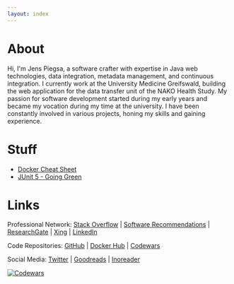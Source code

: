 ```yaml
---
layout: index
---
```


# About

Hi, I'm Jens Piegsa, a software crafter with expertise in Java web technologies, data integration, metadata management, and continuous integration. I currently work at the University Medicine Greifswald, building the web application for the data transfer unit of the NAKO Health Study. My passion for software development started during my early years and became my vocation during my time at the university. I have been constantly involved in various projects, honing my skills and gaining experience.

# Stuff

* [Docker Cheat Sheet](https://docker.jens-piegsa.com/)
* [JUnit 5 - Going Green](https://junit.jens-piegsa.com/)

# Links

Professional Network: [Stack Overflow](http://stackoverflow.com/users/1725096/jens-piegsa) &#124; [Software Recommendations](http://softwarerecs.stackexchange.com/users/138/jens-piegsa) &#124; [ResearchGate](https://www.researchgate.net/profile/Jens_Piegsa) &#124; [Xing](https://www.xing.com/profile/Jens_Piegsa) &#124; [LinkedIn](https://www.linkedin.com/in/jens-piegsa-771a4752/)

Code Repositories: [GitHub](https://github.com/JensPiegsa/) &#124; [Docker Hub](https://hub.docker.com/u/piegsaj/) &#124; [Codewars](https://www.codewars.com/users/JensPiegsa/)

Social Media: [Twitter](https://twitter.com/jenspiegsa) &#124; [Goodreads](https://www.goodreads.com/review/list/30411560-jens?shelf=read&view=covers&order=d&sort=date_added) &#124; [Inoreader](https://www.inoreader.com/stream/user/1006120418/tag/Shared) 

[![Codewars](https://www.codewars.com/users/JensPiegsa/badges/large)](https://www.codewars.com/users/JensPiegsa/)
